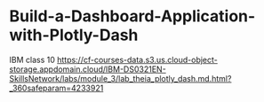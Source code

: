 # Build-a-Dashboard-Application-with-Plotly-Dash
IBM class 10
https://cf-courses-data.s3.us.cloud-object-storage.appdomain.cloud/IBM-DS0321EN-SkillsNetwork/labs/module_3/lab_theia_plotly_dash.md.html?_360safeparam=4233921
